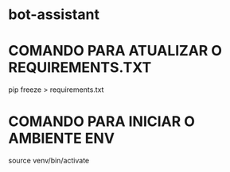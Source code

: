 # bot-assistant

# COMANDO PARA ATUALIZAR O REQUIREMENTS.TXT
pip freeze > requirements.txt

# COMANDO PARA INICIAR O AMBIENTE ENV
source venv/bin/activate